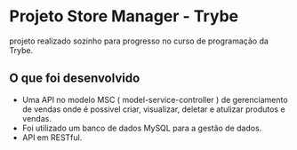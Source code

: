 # Projeto Store Manager - Trybe
projeto realizado sozinho para progresso no curso de programação da Trybe.

## O que foi desenvolvido
- Uma API no modelo MSC ( model-service-controller ) de gerenciamento de vendas onde é possivel criar, visualizar, deletar e atulizar produtos e vendas.
- Foi utilizado um banco de dados MySQL para a gestão de dados.
- API em RESTful.
